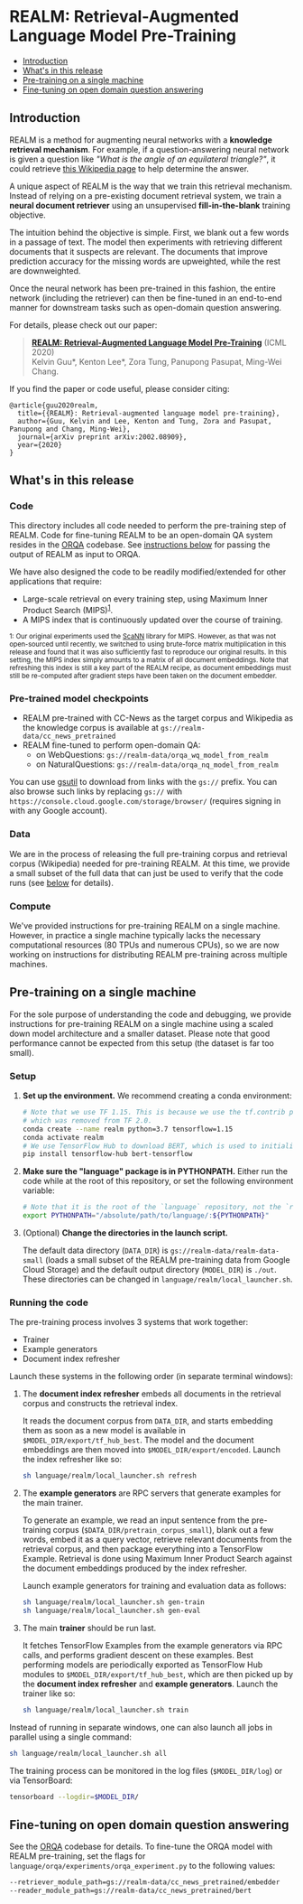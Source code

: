 # REALM: Retrieval-Augmented Language Model Pre-Training

- [Introduction](#introduction)
- [What's in this release](#whats-in-this-release)
- [Pre-training on a single machine](#pre-training-on-a-single-machine)
- [Fine-tuning on open domain question answering](#fine-tuning-on-open-domain-question-answering)

## Introduction

REALM is a method for augmenting neural networks with a **knowledge retrieval
mechanism**. For example, if a question-answering neural network is given a
question like *"What is the angle of an equilateral triangle?"*,
it could retrieve [this Wikipedia page](https://en.wikipedia.org/wiki/Equilateral_triangle)
to help determine the answer.

A unique aspect of REALM is the way that we train this retrieval mechanism.
Instead of relying on a pre-existing document retrieval system,
we train a **neural document retriever** using an unsupervised **fill-in-the-blank**
training objective.

The intuition behind the objective is simple. First, we blank out a few
words in a passage of text. The model then experiments with retrieving different
documents that it suspects are relevant. The documents that improve prediction
accuracy for the missing words are upweighted, while the rest are downweighted.

Once the neural network has been pre-trained in this fashion, the entire network
(including the retriever) can then be fine-tuned in an end-to-end manner for
downstream tasks such as open-domain question answering.

For details, please check out our paper:

> **[REALM: Retrieval-Augmented Language Model Pre-Training](https://arxiv.org/abs/2002.08909)** (ICML 2020)\
> Kelvin Guu*, Kenton Lee*, Zora Tung, Panupong Pasupat, Ming-Wei Chang.

If you find the paper or code useful, please consider citing:

```
@article{guu2020realm,
  title={{REALM}: Retrieval-augmented language model pre-training},
  author={Guu, Kelvin and Lee, Kenton and Tung, Zora and Pasupat, Panupong and Chang, Ming-Wei},
  journal={arXiv preprint arXiv:2002.08909},
  year={2020}
}
```

## What's in this release

### Code
This directory includes all code needed to perform the pre-training step of REALM.
Code for fine-tuning REALM to be an open-domain QA system resides in the
[ORQA](https://github.com/google-research/language/tree/master/language/orqa)
codebase. See [instructions below](#fine-tuning-on-open-domain-question-answering)
for passing the output of REALM as input to ORQA.

We have also designed the code to be readily modified/extended for other
applications that require:

- Large-scale retrieval on every training step, using Maximum Inner Product Search (MIPS)<sup>[1](#MIPS_footnote)</sup>.
- A MIPS index that is continuously updated over the course of training.

<sub><a name="MIPS_footnote">1</a>: Our original experiments used the
[ScaNN](https://github.com/google-research/google-research/tree/master/scann)
library for MIPS. However, as that was not open-sourced until recently, we
switched to using brute-force matrix multiplication in this release and found
that it was also sufficiently fast to reproduce our original results. In
this setting, the MIPS index simply amounts to a matrix of all document
embeddings. Note that refreshing this index is still a key part of the REALM
recipe, as document embeddings must still be re-computed after gradient steps
have been taken on the document embedder.</sub>

### Pre-trained model checkpoints

- REALM pre-trained with CC-News as the target corpus and Wikipedia as the
  knowledge corpus is available at `gs://realm-data/cc_news_pretrained`
- REALM fine-tuned to perform open-domain QA:
  - on WebQuestions: `gs://realm-data/orqa_wq_model_from_realm`
  - on NaturalQuestions: `gs://realm-data/orqa_nq_model_from_realm`

You can use [gsutil](https://cloud.google.com/storage/docs/gsutil) to download
from links with the `gs://` prefix. You can also browse such links by replacing
`gs://` with `https://console.cloud.google.com/storage/browser/` (requires
signing in with any Google account).

### Data
We are in the process of releasing the full pre-training corpus and retrieval
corpus (Wikipedia) needed for pre-training REALM. At this time, we provide a
small subset of the full data that can just be used to verify that the code
runs (see [below](#pre-training-on-a-single-machine) for details).

### Compute
We've provided instructions for pre-training REALM on a single machine. However,
in practice a single machine typically lacks the necessary computational
resources (80 TPUs and numerous CPUs), so we are now working on instructions
for distributing REALM pre-training across multiple machines.

## Pre-training on a single machine

For the sole purpose of understanding the code and debugging, we provide
instructions for pre-training REALM on a single machine using a scaled down model
architecture and a smaller dataset. Please note that good performance cannot be
expected from this setup (the dataset is far too small).

### Setup

1. **Set up the environment.** We recommend creating a conda environment:

    ```sh
    # Note that we use TF 1.15. This is because we use the tf.contrib package,
    # which was removed from TF 2.0.
    conda create --name realm python=3.7 tensorflow=1.15
    conda activate realm
    # We use TensorFlow Hub to download BERT, which is used to initialize REALM.
    pip install tensorflow-hub bert-tensorflow
    ```

2. **Make sure the "language" package is in PYTHONPATH.** Either run the code while at the root of this repository, or set the following environment variable:

    ```sh
    # Note that it is the root of the `language` repository, not the `realm` subdirectory.
    export PYTHONPATH="/absolute/path/to/language/:${PYTHONPATH}"
    ```

3. (Optional) **Change the directories in the launch script.**

    The default data directory (`DATA_DIR`) is `gs://realm-data/realm-data-small`
    (loads a small subset of the REALM pre-training data from Google Cloud Storage)
    and the default output directory (`MODEL_DIR`) is `./out`. These directories
    can be changed in `language/realm/local_launcher.sh`.

### Running the code

The pre-training process involves 3 systems that work together:

- Trainer
- Example generators
- Document index refresher

Launch these systems in the following order (in separate terminal windows):

1. The **document index refresher** embeds all documents in the retrieval corpus and constructs the retrieval index.

    It reads the document corpus from `DATA_DIR`, and starts
    embedding them as soon as a new model is available in `$MODEL_DIR/export/tf_hub_best`.
    The model and the document embeddings are then moved into `$MODEL_DIR/export/encoded`.
    Launch the index refresher like so:

    ```sh
    sh language/realm/local_launcher.sh refresh
    ```

2. The **example generators** are RPC servers that generate examples for the main trainer.

    To generate an example, we read an input sentence from the pre-training corpus
    (`$DATA_DIR/pretrain_corpus_small`), blank out a few words, embed it as a query
    vector, retrieve relevant documents from the retrieval corpus, and then
    package everything into a TensorFlow Example. Retrieval is done using Maximum
    Inner Product Search against the document embeddings produced by the index
    refresher.

    Launch example generators for training and evaluation data as follows:

    ```sh
    sh language/realm/local_launcher.sh gen-train
    sh language/realm/local_launcher.sh gen-eval
    ```

3. The main **trainer** should be run last.

    It fetches TensorFlow Examples from the example generators via RPC calls,
    and performs gradient descent on these examples. Best performing models are
    periodically exported as TensorFlow Hub modules to `$MODEL_DIR/export/tf_hub_best`,
    which are then picked up by the **document index refresher** and **example
    generators**. Launch the trainer like so:

    ```sh
    sh language/realm/local_launcher.sh train
    ```

Instead of running in separate windows, one can also launch all jobs in parallel using a single command:

```sh
sh language/realm/local_launcher.sh all
```

The training process can be monitored in the log files (`$MODEL_DIR/log`) or via TensorBoard:

```sh
tensorboard --logdir=$MODEL_DIR/
```

## Fine-tuning on open domain question answering

See the [ORQA](https://github.com/google-research/language/tree/master/language/orqa) codebase for details.
To fine-tune the ORQA model with REALM pre-training, set the flags for
`language/orqa/experiments/orqa_experiment.py` to the following values:

```sh
--retriever_module_path=gs://realm-data/cc_news_pretrained/embedder
--reader_module_path=gs://realm-data/cc_news_pretrained/bert
```
